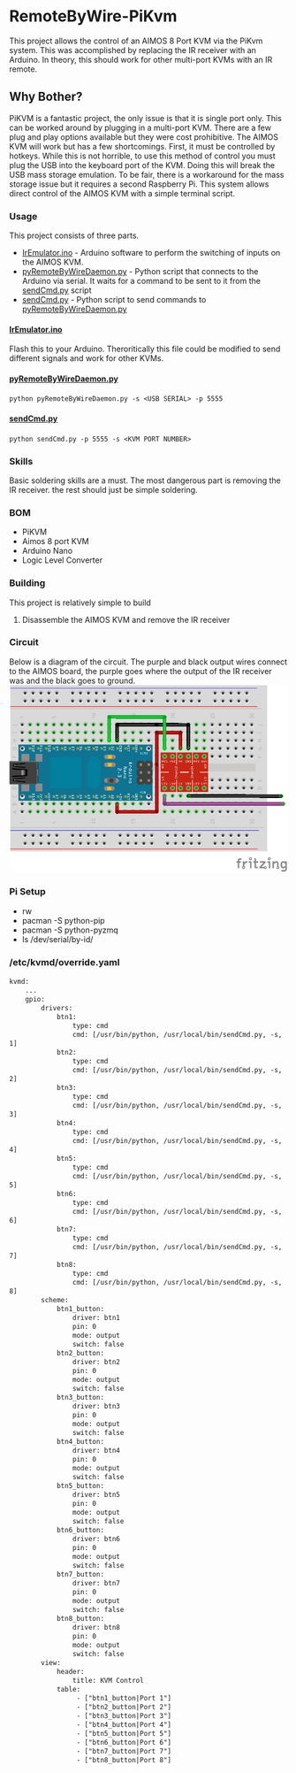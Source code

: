 


# RemoteByWire-PiKvm
This project allows the control of an AIMOS 8 Port KVM via the PiKvm system. This was accomplished by replacing the IR receiver with an Arduino. In theory, this should work for other multi-port KVMs with an IR remote.

## Why Bother?
PiKVM is a fantastic project, the only issue is that it is single port only. This can be worked around by plugging in a multi-port KVM. There are a few plug and play options available but they were cost prohibitive. The AIMOS KVM will work but has a few shortcomings. First, it must be controlled by hotkeys. While this is not horrible, to use this method of control you must plug the USB into the keyboard port of the KVM. Doing this will break the USB mass storage emulation. To be fair, there is a workaround for the mass storage issue but it requires a second Raspberry Pi. This system allows direct control of the AIMOS KVM with a simple terminal script.

### Usage
This project consists of three parts.

 - [IrEmulator.ino](https://github.com/Syco54645/RemoteByWire-PiKvm/blob/main/IrEmulator/IrEmulator.ino) - Arduino software to perform the switching of inputs on the AIMOS KVM.
 - [pyRemoteByWireDaemon.py](https://github.com/Syco54645/RemoteByWire-PiKvm/blob/main/pyRemoteByWireDaemon.py "pyRemoteByWireDaemon.py") - Python script that connects to the Arduino via serial. It waits for a command to be sent to it from the [sendCmd.py](https://github.com/Syco54645/RemoteByWire-PiKvm/blob/main/sendCmd.py "sendCmd.py") script
 - [sendCmd.py](https://github.com/Syco54645/RemoteByWire-PiKvm/blob/main/sendCmd.py "sendCmd.py") - Python script to send commands to [pyRemoteByWireDaemon.py](https://github.com/Syco54645/RemoteByWire-PiKvm/blob/main/pyRemoteByWireDaemon.py "pyRemoteByWireDaemon.py")

#### [IrEmulator.ino](https://github.com/Syco54645/RemoteByWire-PiKvm/blob/main/IrEmulator/IrEmulator.ino)
Flash this to your Arduino. Theroritically this file could be modified to send different signals and work for other KVMs.

#### [pyRemoteByWireDaemon.py](https://github.com/Syco54645/RemoteByWire-PiKvm/blob/main/pyRemoteByWireDaemon.py "pyRemoteByWireDaemon.py")
`python pyRemoteByWireDaemon.py -s <USB SERIAL> -p 5555`

#### [sendCmd.py](https://github.com/Syco54645/RemoteByWire-PiKvm/blob/main/sendCmd.py "sendCmd.py")
`python sendCmd.py -p 5555 -s <KVM PORT NUMBER> `

### Skills
Basic soldering skills are a must. The most dangerous part is removing the IR receiver. the rest should just be simple soldering.

### BOM
 - PiKVM
 - Aimos 8 port KVM
 - Arduino Nano
 - Logic Level Converter

### Building
This project is relatively simple to build
 1. Disassemble the AIMOS KVM and remove the IR receiver

### Circuit
Below is a diagram of the circuit. The purple and black output wires connect to the AIMOS board, the purple goes where the output of the IR receiver was and the black goes to ground.
![RemoteByWire-PiKvm Circuit](https://raw.githubusercontent.com/Syco54645/RemoteByWire-PiKvm/main/RemoteByWire-PiKvm_bb.png)

### Pi Setup
 - rw
 - pacman -S python-pip
 - pacman -S python-pyzmq
 - ls /dev/serial/by-id/

### /etc/kvmd/override.yaml
```
kvmd:
    ...
    gpio:
        drivers:
            btn1:
                type: cmd
                cmd: [/usr/bin/python, /usr/local/bin/sendCmd.py, -s, 1]
            btn2:
                type: cmd
                cmd: [/usr/bin/python, /usr/local/bin/sendCmd.py, -s, 2]
            btn3:
                type: cmd
                cmd: [/usr/bin/python, /usr/local/bin/sendCmd.py, -s, 3]
            btn4:
                type: cmd
                cmd: [/usr/bin/python, /usr/local/bin/sendCmd.py, -s, 4]
            btn5:
                type: cmd
                cmd: [/usr/bin/python, /usr/local/bin/sendCmd.py, -s, 5]
            btn6:
                type: cmd
                cmd: [/usr/bin/python, /usr/local/bin/sendCmd.py, -s, 6]
            btn7:
                type: cmd
                cmd: [/usr/bin/python, /usr/local/bin/sendCmd.py, -s, 7]
            btn8:
                type: cmd
                cmd: [/usr/bin/python, /usr/local/bin/sendCmd.py, -s, 8]
        scheme:
            btn1_button:
                driver: btn1
                pin: 0
                mode: output
                switch: false
            btn2_button:
                driver: btn2
                pin: 0
                mode: output
                switch: false
            btn3_button:
                driver: btn3
                pin: 0
                mode: output
                switch: false
            btn4_button:
                driver: btn4
                pin: 0
                mode: output
                switch: false
            btn5_button:
                driver: btn5
                pin: 0
                mode: output
                switch: false
            btn6_button:
                driver: btn6
                pin: 0
                mode: output
                switch: false
            btn7_button:
                driver: btn7
                pin: 0
                mode: output
                switch: false
            btn8_button:
                driver: btn8
                pin: 0
                mode: output
                switch: false
        view:
            header:
                title: KVM Control
            table:
                 - ["btn1_button|Port 1"]
                 - ["btn2_button|Port 2"]
                 - ["btn3_button|Port 3"]
                 - ["btn4_button|Port 4"]
                 - ["btn5_button|Port 5"]
                 - ["btn6_button|Port 6"]
                 - ["btn7_button|Port 7"]
                 - ["btn8_button|Port 8"]
```
